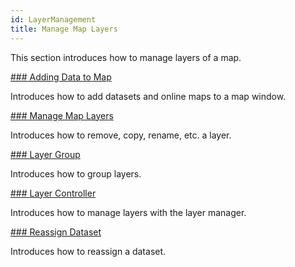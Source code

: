 ```yaml
---
id: LayerManagement
title: Manage Map Layers
---  
```

This section introduces how to manage layers of a map.

[### Adding Data to Map](AddingLayer)

Introduces how to add datasets and online maps to a map window.

[### Manage Map Layers](ManagementLayer)

Introduces how to remove, copy, rename, etc. a layer.

[### Layer Group](LayerGroup)

Introduces how to group layers.

[### Layer Controller](LayerControl)

Introduces how to manage layers with the layer manager.

[### Reassign Dataset](RespecifyAssociatedData)

Introduces how to reassign a dataset.

